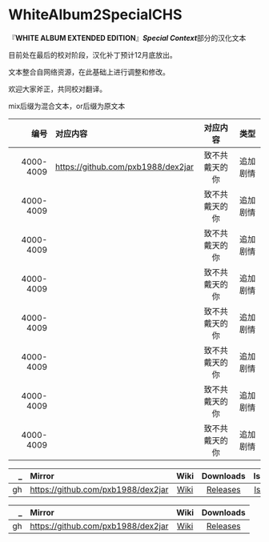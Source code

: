 # WhiteAlbum2SpecialCHS
『**WHITE ALBUM EXTENDED EDITION**』***Special Context***部分的汉化文本

目前处在最后的校对阶段，汉化补丁预计12月底放出。

文本整合自网络资源，在此基础上进行调整和修改。

欢迎大家斧正，共同校对翻译。

mix后缀为混合文本，or后缀为原文本


| 编号 | 对应内容 | 对应内容 | 类型 |
|--:|:-----|:--------:|:--------:|
| 4000-4009| https://github.com/pxb1988/dex2jar | 致不共戴天的你 | 追加剧情 |
| 4000-4009| | 致不共戴天的你 | 追加剧情 |
| 4000-4009| | 致不共戴天的你 | 追加剧情 |
| 4000-4009| | 致不共戴天的你 | 追加剧情 |
| 4000-4009| | 致不共戴天的你 | 追加剧情 |
| 4000-4009| | 致不共戴天的你 | 追加剧情 |
| 4000-4009| | 致不共戴天的你 | 追加剧情 |
| 4000-4009| | 致不共戴天的你 | 追加剧情 |



| _ | Mirror | Wiki | Downloads | Issues |
|--:|:-----|:----:|:---------:|:------:|
| gh | https://github.com/pxb1988/dex2jar | [Wiki](https://github.com/pxb1988/dex2jar/wiki) | [Releases](https://github.com/pxb1988/dex2jar/releases) | [Issues](https://github.com/pxb1988/dex2jar/issues) |

| _ | Mirror | Wiki | Downloads |
|--:|:-----|:----:|:---------:|
| gh | https://github.com/pxb1988/dex2jar | [Wiki](https://github.com/pxb1988/dex2jar/wiki) | [Releases](https://github.com/pxb1988/dex2jar/releases) |
